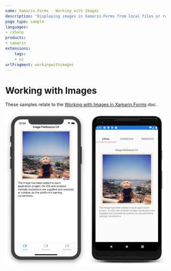 ```yaml
---
name: Xamarin.Forms - Working with Images
description: "Displaying images in Xamarin.Forms from local files or resources (UI)"
page_type: sample
languages:
- csharp
products:
- xamarin
extensions:
    tags:
    - ui
urlFragment: workingwithimages
---
```

# Working with Images

These samples relate to the [Working with Images in Xamarin.Forms](https://docs.microsoft.com/xamarin/xamarin-forms/user-interface/images) doc.

![screenshot](Screenshots/Images-sml.png)

